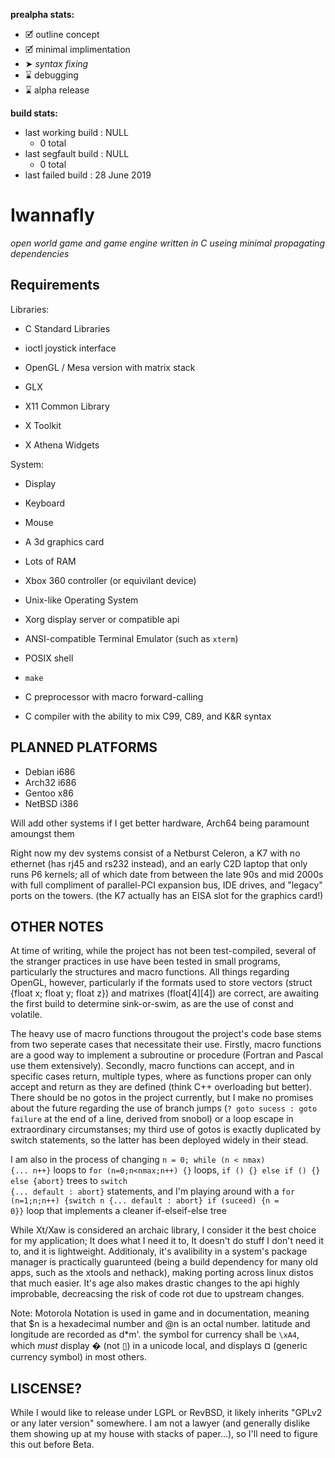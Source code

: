 **prealpha stats:**
- 🗹 outline concept
- 🗹 minimal implimentation
- ➤ *syntax fixing*
- ⌛ debugging
- ⌛ alpha release

**build stats:**
- last working build : NULL
	- 0 total
- last segfault build : NULL
	- 0 total
- last failed build : 28 June 2019

Iwannafly
=========
*open world game and game engine written in C useing minimal propagating dependencies*

Requirements
------------

Libraries:

- C Standard Libraries
- ioctl joystick interface

- OpenGL / Mesa version with matrix stack
- GLX

- X11 Common Library
- X Toolkit
- X Athena Widgets

System:

- Display
- Keyboard
- Mouse
- A 3d graphics card
- Lots of RAM
- Xbox 360 controller (or equivilant device)

- Unix-like Operating System
- Xorg display server or compatible api
- ANSI-compatible Terminal Emulator (such as <CODE>xterm</CODE>)
- POSIX shell
- <CODE>make</CODE>
- C preprocessor with macro forward-calling
- C compiler with the ability to mix C99, C89, and K&R syntax

PLANNED PLATFORMS
-----------------

- Debian i686
- Arch32 i686
- Gentoo  x86
- NetBSD i386

Will add other systems if I get better hardware, Arch64 being paramount amoungst them

Right now my dev systems consist of a Netburst Celeron, a K7 with no ethernet (has rj45 and rs232 instead), and an early C2D laptop that only runs P6 kernels; all of which date from between the late 90s and mid 2000s with full compliment of parallel-PCI expansion bus, IDE drives, and "legacy" ports on the towers. (the K7 actually has an EISA slot for the graphics card!)

OTHER NOTES
-----------

At time of writing, while the project has not been test-compiled, several of the stranger practices in use have been tested in small programs, particularly the structures and macro functions. All things regarding OpenGL, however, particularly if the formats used to store vectors (struct {float x; float y; float z}) and matrixes (float[4][4]) are correct, are awaiting the first build to determine sink-or-swim, as are the use of const and volatile.

The heavy use of macro functions througout the project's code base stems from two seperate cases that necessitate their use. Firstly, macro functions are a good way to implement a subroutine or procedure (Fortran and Pascal use them extensively). Secondly, macro functions can accept, and in specific cases return, multiple types, where as functions proper can only accept and return as they are defined (think C++ overloading but better). There should be no gotos in the project currently, but I make no promises about the future regarding the use of branch jumps (<CODE>? goto sucess : goto failure</CODE> at the end of a line, derived from snobol) or a loop escape in extraordinary circumstanses; my third use of gotos is exactly duplicated by switch statements, so the latter has been deployed widely in their stead.

I am also in the process of changing <CODE>n = 0; while (n < nmax) {... n++}</CODE> loops to <CODE>for (n=0;n<nmax;n++) {}</CODE> loops, <CODE>if () {} else if () {} else {abort}</CODE> trees to <CODE>switch {... default : abort}</CODE> statements, and I'm playing around with a <CODE>for (n=1;n;n++) {switch n {... default : abort} if (suceed) {n = 0}}</CODE> loop that implements a cleaner if-elseif-else tree

While Xt/Xaw is considered an archaic library, I consider it the best choice for my application; It does what I need it to, It doesn't do stuff I don't need it to, and it is lightweight. Additionaly, it's avalibility in a system's package manager is practically guarunteed (being a build dependency for many old apps, such as the xtools and nethack), making porting across linux distos that much easier. It's age also makes drastic changes to the api highly improbable, decreacsing the risk of code rot due to upstream changes.

Note: Motorola Notation is used in game and in documentation, meaning that $n is a hexadecimal number and @n is an octal number. latitude and longitude are recorded as d\*m'. the symbol for currency shall be <CODE>\xA4</CODE>, which *must* display � (not ▯) in a unicode local, and displays ¤ (generic currency symbol) in most others.

LISCENSE?
---------
While I would like to release under LGPL or RevBSD, it likely inherits "GPLv2 or any later version" somewhere. I am not a lawyer (and generally dislike them showing up at my house with stacks of paper...), so I'll need to figure this out before Beta.
